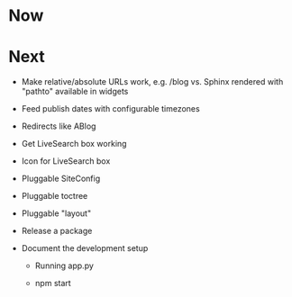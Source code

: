 # Now

# Next

- Make relative/absolute URLs work, e.g. /blog vs. Sphinx rendered with 
  "pathto" available in widgets

- Feed publish dates with configurable timezones

- Redirects like ABlog

- Get LiveSearch box working

- Icon for LiveSearch box

- Pluggable SiteConfig

- Pluggable toctree

- Pluggable "layout"

- Release a package

- Document the development setup

    - Running app.py
    
    - npm start
